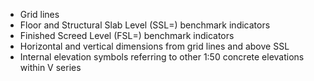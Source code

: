 - Grid lines
- Floor and Structural Slab Level (SSL=) benchmark indicators
- Finished Screed Level (FSL=) benchmark indicators
- Horizontal and vertical dimensions from grid lines and above SSL
- Internal elevation symbols referring to other <span class="highlight-red">1:50</span> concrete elevations within V series